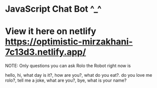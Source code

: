 # JavaScript Chat Bot ^_^
# View it here on netlify https://optimistic-mirzakhani-7c13d3.netlify.app/

NOTE:
Only questions you can ask Rolo the Robot right now is

hello, hi, what day is it?, how are you?, what do you eat?. do you love me rolo?, tell me a joke, what are you?, bye, what is your name?


